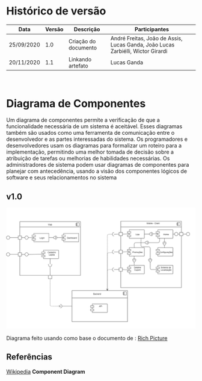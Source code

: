 # Histórico de versão


| Data       | Versão | Descrição                                          | Participantes                                                                   |
| ---------- | ------ | -------------------------------------------------- | ------------------------------------------------------------------------------- |
| 25/09/2020 | 1.0    | Criação do documento | André Freitas, João de Assis, Lucas Ganda, João Lucas Zarbiélli, Wictor Girardi |
| 20/11/2020 | 1.1    | Linkando artefato| Lucas Ganda|
<br/>

# Diagrama de Componentes

Um diagrama de componentes permite a verificação de que a funcionalidade necessária de um sistema é aceitável. Esses diagramas também são usados ​​como uma ferramenta de comunicação entre o desenvolvedor e as partes interessadas do sistema. Os programadores e desenvolvedores usam os diagramas para formalizar um roteiro para a implementação, permitindo uma melhor tomada de decisão sobre a atribuição de tarefas ou melhorias de habilidades necessárias. Os administradores de sistema podem usar diagramas de componentes para planejar com antecedência, usando a visão dos componentes lógicos de software e seus relacionamentos no sistema


## v1.0
![cd1](./images/diagrama_de_componentes.png)

 Diagrama feito usando como base o documento de : [Rich Picture](rich_picture.md)
</br>

## Referências

[Wikipedia](https://en.wikipedia.org/wiki/Component_diagram) **Component Diagram**

